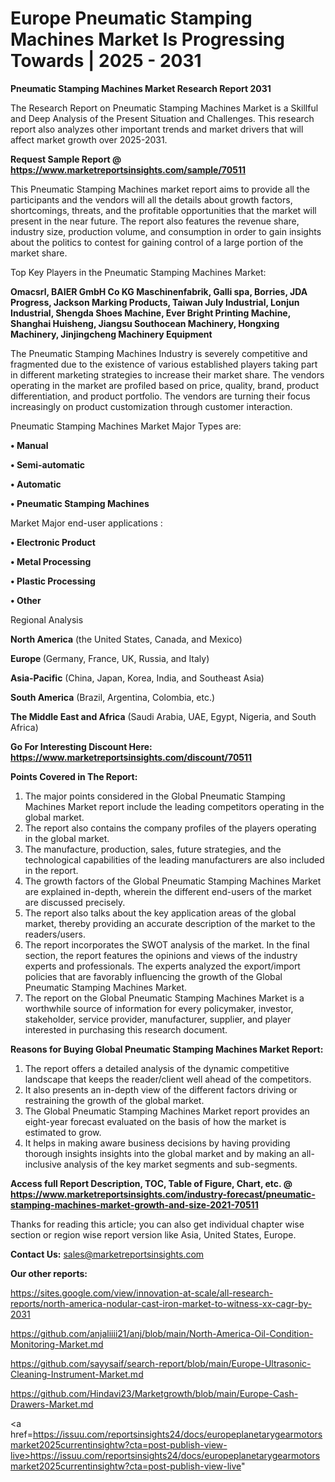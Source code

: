 # Europe Pneumatic Stamping Machines Market Is Progressing Towards | 2025 - 2031

<strong>Pneumatic Stamping Machines Market Research Report 2031</strong>

The Research Report on Pneumatic Stamping Machines Market is a Skillful and Deep Analysis of the Present Situation and Challenges. This research report also analyzes other important trends and market drivers that will affect market growth over 2025-2031.

<strong>Request Sample Report @ <a href=https://www.marketreportsinsights.com/sample/70511>https://www.marketreportsinsights.com/sample/70511</a></strong>

This Pneumatic Stamping Machines market report aims to provide all the participants and the vendors will all the details about growth factors, shortcomings, threats, and the profitable opportunities that the market will present in the near future. The report also features the revenue share, industry size, production volume, and consumption in order to gain insights about the politics to contest for gaining control of a large portion of the market share.

Top Key Players in the Pneumatic Stamping Machines Market:

<strong>Omacsrl, BAIER GmbH Co KG Maschinenfabrik, Galli spa, Borries, JDA Progress, Jackson Marking Products, Taiwan July Industrial, Lonjun Industrial, Shengda Shoes Machine, Ever Bright Printing Machine, Shanghai Huisheng, Jiangsu Southocean Machinery, Hongxing Machinery, Jinjingcheng Machinery Equipment</strong>

The Pneumatic Stamping Machines Industry is severely competitive and fragmented due to the existence of various established players taking part in different marketing strategies to increase their market share. The vendors operating in the market are profiled based on price, quality, brand, product differentiation, and product portfolio. The vendors are turning their focus increasingly on product customization through customer interaction.

Pneumatic Stamping Machines Market Major Types are:

<strong>• Manual

• Semi-automatic

• Automatic

• Pneumatic Stamping Machines</strong>

Market Major end-user applications :

<strong>• Electronic Product

• Metal Processing

• Plastic Processing

• Other</strong>

Regional Analysis

</u><strong><b>North America</b></strong> (the United States, Canada, and Mexico)

<strong><b>Europe </b></strong>(Germany, France, UK, Russia, and Italy)

<strong><b>Asia-Pacific</b></strong> (China, Japan, Korea, India, and Southeast Asia)

<strong><b>South America</b></strong> (Brazil, Argentina, Colombia, etc.)

<strong><b>The Middle East and Africa</b></strong> (Saudi Arabia, UAE, Egypt, Nigeria, and South Africa)

<strong>Go For Interesting Discount Here: <a href=https://www.marketreportsinsights.com/discount/70511>https://www.marketreportsinsights.com/discount/70511</a></strong>

<strong>Points Covered in The Report:</strong>
<ol>
  <li>The major points considered in the Global Pneumatic Stamping Machines Market report include the leading competitors operating in the global market.</li>
  <li>The report also contains the company profiles of the players operating in the global market.</li>
  <li>The manufacture, production, sales, future strategies, and the technological capabilities of the leading manufacturers are also included in the report.</li>
  <li>The growth factors of the Global Pneumatic Stamping Machines Market are explained in-depth, wherein the different end-users of the market are discussed precisely.</li>
  <li>The report also talks about the key application areas of the global market, thereby providing an accurate description of the market to the readers/users.</li>
  <li>The report incorporates the SWOT analysis of the market. In the final section, the report features the opinions and views of the industry experts and professionals. The experts analyzed the export/import policies that are favorably influencing the growth of the Global Pneumatic Stamping Machines Market.</li>
  <li>The report on the Global Pneumatic Stamping Machines Market is a worthwhile source of information for every policymaker, investor, stakeholder, service provider, manufacturer, supplier, and player interested in purchasing this research document.</li>
</ol>
<strong>Reasons for Buying Global Pneumatic Stamping Machines Market Report:</strong>

<ol>
  <li>The report offers a detailed analysis of the dynamic competitive landscape that keeps the reader/client well ahead of the competitors.</li>
  <li>It also presents an in-depth view of the different factors driving or restraining the growth of the global market.</li>
  <li>The Global Pneumatic Stamping Machines Market report provides an eight-year forecast evaluated on the basis of how the market is estimated to grow.</li>
  <li>It helps in making aware business decisions by having providing thorough insights insights into the global market and by making an all-inclusive analysis of the key market segments and sub-segments.</li>
</ol>
<strong>Access full Report Description, TOC, Table of Figure, Chart, etc. @ <a href=https://www.marketreportsinsights.com/industry-forecast/pneumatic-stamping-machines-market-growth-and-size-2021-70511>https://www.marketreportsinsights.com/industry-forecast/pneumatic-stamping-machines-market-growth-and-size-2021-70511</a></strong>


Thanks for reading this article; you can also get individual chapter wise section or region wise report version like Asia, United States, Europe.

<strong>Contact Us:</strong>
sales@marketreportsinsights.com

<strong>Our other reports:</strong>

<a href=https://sites.google.com/view/innovation-at-scale/all-research-reports/north-america-nodular-cast-iron-market-to-witness-xx-cagr-by-2031>https://sites.google.com/view/innovation-at-scale/all-research-reports/north-america-nodular-cast-iron-market-to-witness-xx-cagr-by-2031</a>

<a href=https://github.com/anjaliiii21/anj/blob/main/North-America-Oil-Condition-Monitoring-Market.md>https://github.com/anjaliiii21/anj/blob/main/North-America-Oil-Condition-Monitoring-Market.md</a>

<a href=https://github.com/sayysaif/search-report/blob/main/Europe-Ultrasonic-Cleaning-Instrument-Market.md>https://github.com/sayysaif/search-report/blob/main/Europe-Ultrasonic-Cleaning-Instrument-Market.md</a>

<a href=https://github.com/Hindavi23/Marketgrowth/blob/main/Europe-Cash-Drawers-Market.md>https://github.com/Hindavi23/Marketgrowth/blob/main/Europe-Cash-Drawers-Market.md</a>

<a href=https://issuu.com/reportsinsights24/docs/europeplanetarygearmotorsmarket2025currentinsightw?cta=post-publish-view-live>https://issuu.com/reportsinsights24/docs/europeplanetarygearmotorsmarket2025currentinsightw?cta=post-publish-view-live</a>"
